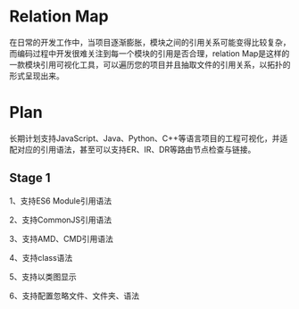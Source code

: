 # Relation Map
在日常的开发工作中，当项目逐渐膨胀，模块之间的引用关系可能变得比较复杂，而编码过程中开发很难关注到每一个模块的引用是否合理，relation Map是这样的一款模块引用可视化工具，可以遍历您的项目并且抽取文件的引用关系，以拓扑的形式呈现出来。



# Plan

长期计划支持JavaScript、Java、Python、C++等语言项目的工程可视化，并适配对应的引用语法，甚至可以支持ER、IR、DR等路由节点检查与链接。

## Stage 1

1、支持ES6 Module引用语法

2、支持CommonJS引用语法

3、支持AMD、CMD引用语法

4、支持class语法

5、支持以类图显示

6、支持配置忽略文件、文件夹、语法





